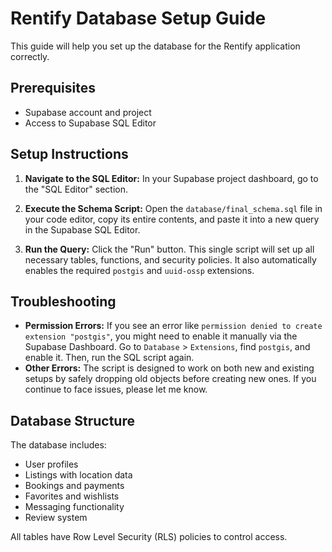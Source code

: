 # Rentify Database Setup Guide

This guide will help you set up the database for the Rentify application correctly.

## Prerequisites

- Supabase account and project
- Access to Supabase SQL Editor

## Setup Instructions

1.  **Navigate to the SQL Editor:**
    In your Supabase project dashboard, go to the "SQL Editor" section.

2.  **Execute the Schema Script:**
    Open the `database/final_schema.sql` file in your code editor, copy its entire contents, and paste it into a new query in the Supabase SQL Editor.

3.  **Run the Query:**
    Click the "Run" button. This single script will set up all necessary tables, functions, and security policies. It also automatically enables the required `postgis` and `uuid-ossp` extensions.

## Troubleshooting

-   **Permission Errors:** If you see an error like `permission denied to create extension "postgis"`, you might need to enable it manually via the Supabase Dashboard. Go to `Database` > `Extensions`, find `postgis`, and enable it. Then, run the SQL script again.
-   **Other Errors:** The script is designed to work on both new and existing setups by safely dropping old objects before creating new ones. If you continue to face issues, please let me know.

## Database Structure

The database includes:
- User profiles
- Listings with location data
- Bookings and payments
- Favorites and wishlists
- Messaging functionality
- Review system

All tables have Row Level Security (RLS) policies to control access. 